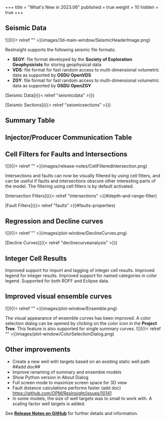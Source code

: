 +++
title = "What's New in 2023.06"
published = true
weight = 10
hidden = true
+++



## Seismic Data
![]({{< relref "" >}}images/3d-main-window/SeismicHeaderImage.png)

ResInsight supports the following seismic file formats:

- **SEGY**: file format developed by the **Society of Exploration Geophysicists** for storing geophysical data
- **VDS**: file format for fast random access to multi-dimensional volumetric data as supported by **OSDU OpenVDS**
- **ZGY**: file format for fast random access to multi-dimensional volumetric data as supported by **OSDU OpenZGY**

[Seismic Data]({{< relref "seismicdata" >}})

[Seismic Sections]({{< relref "seismicsections" >}})
 
## Summary Table

## Injector/Producer Communication Table


## Cell Filters for Faults and Intersections
![]({{< relref "" >}}images/release-notes/CellFilteredIntersection.png)

Intersections and faults can now be visually filtered by using cell filters, and can be useful if faults and intersections obscure other interesting parts of the model. The filtering using cell filters is by default activated.

[Intersection Filters]({{< relref "intersections" >}}#depth-and-range-filter)

[Fault Filters]({{< relref "faults" >}}#faults-properties)


## Regression and Decline curves
![]({{< relref "" >}}images/plot-window/DeclineCurves.png)

[Decline Curves]({{< relref "declinecurveanalysis" >}})

## Integer Cell Results
Improved support for import and tagging of integer cell results. Improved legend for integer results.
Improved support for named categories in color legend. Supported for both ROFF and Eclipse data.


## Improved visual ensemble curves

![]({{< relref "" >}}images/plot-window/Ensemble.png)

The visual appearance of ensemble curves has been improved. A color selection dialog can be opened by clicking on the color icon in the **Project Tree**. This feature is also supported for single summary curves.
![]({{< relref "" >}}images/plot-window/ColorSelectionDialog.png)

## Other improvements

- Create a new well with targets based on an existing static well path ##add doc##
- Improve renaming of summary and ensemble models
- Show Python version in About Dialog
- Full screen mode to maximize screen space for 3D view
- Fault distance calculations performs faster (add doc) https://github.com/OPM/ResInsight/issues/10141
- In some models, the size of well targets was to small to work with. A scaling factor well targets is added.



See [**Release Notes on GitHub**](https://github.com/OPM/ResInsight/releases/) for further details and information.